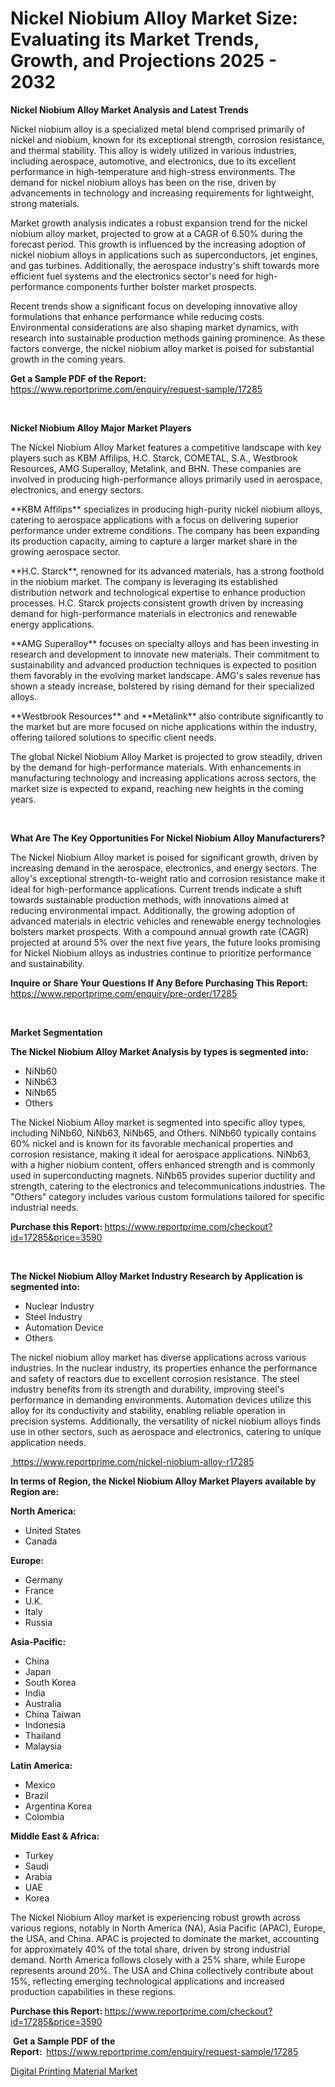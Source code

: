 <p><h1>Nickel Niobium Alloy Market Size: Evaluating its Market Trends, Growth, and Projections 2025 - 2032</h1></p><p><strong>Nickel Niobium Alloy Market Analysis and Latest Trends</strong></p>
<p><p>Nickel niobium alloy is a specialized metal blend comprised primarily of nickel and niobium, known for its exceptional strength, corrosion resistance, and thermal stability. This alloy is widely utilized in various industries, including aerospace, automotive, and electronics, due to its excellent performance in high-temperature and high-stress environments. The demand for nickel niobium alloys has been on the rise, driven by advancements in technology and increasing requirements for lightweight, strong materials.</p><p>Market growth analysis indicates a robust expansion trend for the nickel niobium alloy market, projected to grow at a CAGR of 6.50% during the forecast period. This growth is influenced by the increasing adoption of nickel niobium alloys in applications such as superconductors, jet engines, and gas turbines. Additionally, the aerospace industry's shift towards more efficient fuel systems and the electronics sector's need for high-performance components further bolster market prospects.</p><p>Recent trends show a significant focus on developing innovative alloy formulations that enhance performance while reducing costs. Environmental considerations are also shaping market dynamics, with research into sustainable production methods gaining prominence. As these factors converge, the nickel niobium alloy market is poised for substantial growth in the coming years.</p></p>
<p><strong>Get a Sample PDF of the Report:&nbsp;</strong> <a href="https://www.reportprime.com/enquiry/request-sample/17285?utm_campaign=3293&utm_medium=2&utm_source=Github&utm_content=ia&utm_term=18032025&utm_id=nickel-niobium-alloy">https://www.reportprime.com/enquiry/request-sample/17285</a></p>
<p>&nbsp;</p>
<p><strong>Nickel Niobium Alloy Major Market Players</strong></p>
<p><p>The Nickel Niobium Alloy Market features a competitive landscape with key players such as KBM Affilips, H.C. Starck, COMETAL, S.A., Westbrook Resources, AMG Superalloy, Metalink, and BHN. These companies are involved in producing high-performance alloys primarily used in aerospace, electronics, and energy sectors.</p><p>**KBM Affilips** specializes in producing high-purity nickel niobium alloys, catering to aerospace applications with a focus on delivering superior performance under extreme conditions. The company has been expanding its production capacity, aiming to capture a larger market share in the growing aerospace sector.</p><p>**H.C. Starck**, renowned for its advanced materials, has a strong foothold in the niobium market. The company is leveraging its established distribution network and technological expertise to enhance production processes. H.C. Starck projects consistent growth driven by increasing demand for high-performance materials in electronics and renewable energy applications.</p><p>**AMG Superalloy** focuses on specialty alloys and has been investing in research and development to innovate new materials. Their commitment to sustainability and advanced production techniques is expected to position them favorably in the evolving market landscape. AMG's sales revenue has shown a steady increase, bolstered by rising demand for their specialized alloys.</p><p>**Westbrook Resources** and **Metalink** also contribute significantly to the market but are more focused on niche applications within the industry, offering tailored solutions to specific client needs.</p><p>The global Nickel Niobium Alloy Market is projected to grow steadily, driven by the demand for high-performance materials. With enhancements in manufacturing technology and increasing applications across sectors, the market size is expected to expand, reaching new heights in the coming years.</p></p>
<p>&nbsp;</p>
<p><strong>What Are The Key Opportunities For Nickel Niobium Alloy Manufacturers?</strong></p>
<p><p>The Nickel Niobium Alloy market is poised for significant growth, driven by increasing demand in the aerospace, electronics, and energy sectors. The alloy's exceptional strength-to-weight ratio and corrosion resistance make it ideal for high-performance applications. Current trends indicate a shift towards sustainable production methods, with innovations aimed at reducing environmental impact. Additionally, the growing adoption of advanced materials in electric vehicles and renewable energy technologies bolsters market prospects. With a compound annual growth rate (CAGR) projected at around 5% over the next five years, the future looks promising for Nickel Niobium alloys as industries continue to prioritize performance and sustainability.</p></p>
<p><strong>Inquire or Share Your Questions If Any Before Purchasing This Report:</strong> <a href="https://www.reportprime.com/enquiry/pre-order/17285?utm_campaign=3293&utm_medium=2&utm_source=Github&utm_content=ia&utm_term=18032025&utm_id=nickel-niobium-alloy">https://www.reportprime.com/enquiry/pre-order/17285</a></p>
<p>&nbsp;</p>
<p><strong>Market Segmentation</strong></p>
<p><strong>The Nickel Niobium Alloy Market Analysis by types is segmented into:</strong></p>
<p><ul><li>NiNb60</li><li>NiNb63</li><li>NiNb65</li><li>Others</li></ul></p>
<p><p>The Nickel Niobium Alloy market is segmented into specific alloy types, including NiNb60, NiNb63, NiNb65, and Others. NiNb60 typically contains 60% nickel and is known for its favorable mechanical properties and corrosion resistance, making it ideal for aerospace applications. NiNb63, with a higher niobium content, offers enhanced strength and is commonly used in superconducting magnets. NiNb65 provides superior ductility and strength, catering to the electronics and telecommunications industries. The "Others" category includes various custom formulations tailored for specific industrial needs.</p></p>
<p><strong>Purchase this Report:&nbsp;</strong><a href="https://www.reportprime.com/checkout?id=17285&price=3590&utm_campaign=3293&utm_medium=2&utm_source=Github&utm_content=ia&utm_term=18032025&utm_id=nickel-niobium-alloy">https://www.reportprime.com/checkout?id=17285&price=3590</a></p>
<p>&nbsp;</p>
<p><strong>The Nickel Niobium Alloy Market Industry Research by Application is segmented into:</strong></p>
<p><ul><li>Nuclear Industry</li><li>Steel Industry</li><li>Automation Device</li><li>Others</li></ul></p>
<p><p>The nickel niobium alloy market has diverse applications across various industries. In the nuclear industry, its properties enhance the performance and safety of reactors due to excellent corrosion resistance. The steel industry benefits from its strength and durability, improving steel's performance in demanding environments. Automation devices utilize this alloy for its conductivity and stability, enabling reliable operation in precision systems. Additionally, the versatility of nickel niobium alloys finds use in other sectors, such as aerospace and electronics, catering to unique application needs.</p></p>
<p><a href="https://www.reportprime.com/nickel-niobium-alloy-r17285?utm_campaign=3293&utm_medium=2&utm_source=Github&utm_content=ia&utm_term=18032025&utm_id=nickel-niobium-alloy">&nbsp;https://www.reportprime.com/nickel-niobium-alloy-r17285</a></p>
<p><strong>In terms of Region, the Nickel Niobium Alloy Market Players available by Region are:</strong></p>
<p>
    <p> <strong> North America: </strong>
        <ul>
            <li>United States</li>
            <li>Canada</li>
        </ul>
        </p> 
    <p> <strong> Europe: </strong>
        <ul>
            <li>Germany</li>
            <li>France</li>
            <li>U.K.</li>
            <li>Italy</li>
            <li>Russia</li>
        </ul>
        </p> 
    <p> <strong> Asia-Pacific: </strong>
        <ul>
            <li>China</li>
            <li>Japan</li>
            <li>South Korea</li>
            <li>India</li>
            <li>Australia</li>
            <li>China Taiwan</li>
            <li>Indonesia</li>
            <li>Thailand</li>
            <li>Malaysia</li>
        </ul>
        </p> 
    <p> <strong> Latin America: </strong>
        <ul>
            <li>Mexico</li>
            <li>Brazil</li>
            <li>Argentina Korea</li>
            <li>Colombia</li>
        </ul>
        </p> 
    <p> <strong> Middle East & Africa: </strong>
        <ul>
            <li>Turkey</li>
            <li>Saudi</li>
            <li>Arabia</li>
            <li>UAE</li>
            <li>Korea</li>
        </ul>
    </p>
    </p>
<p><p>The Nickel Niobium Alloy market is experiencing robust growth across various regions, notably in North America (NA), Asia Pacific (APAC), Europe, the USA, and China. APAC is projected to dominate the market, accounting for approximately 40% of the total share, driven by strong industrial demand. North America follows closely with a 25% share, while Europe represents around 20%. The USA and China collectively contribute about 15%, reflecting emerging technological applications and increased production capabilities in these regions.</p></p>
<p><strong>Purchase this Report: </strong><a href="https://www.reportprime.com/checkout?id=17285&price=3590&utm_campaign=3293&utm_medium=2&utm_source=Github&utm_content=ia&utm_term=18032025&utm_id=nickel-niobium-alloy">https://www.reportprime.com/checkout?id=17285&price=3590</a></p>
<p>&nbsp;<strong>Get a Sample PDF of the Report:&nbsp;&nbsp;</strong><a href="https://www.reportprime.com/enquiry/request-sample/17285?utm_campaign=3293&utm_medium=2&utm_source=Github&utm_content=ia&utm_term=18032025&utm_id=nickel-niobium-alloy">https://www.reportprime.com/enquiry/request-sample/17285</a></p>
<p><strong></strong></p>
<p><p><a href="https://github.com/daemluari/Market-Research-Report-List-1/blob/main/digital-printing-material-market.md?utm_campaign=3293&utm_medium=2&utm_source=Github&utm_content=ia&utm_term=18032025&utm_id=nickel-niobium-alloy">Digital Printing Material Market</a></p></p>